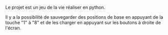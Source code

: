Le projet est un jeu de la vie réaliser en python.

Il y a la possibilité de sauvegarder des positions de base en appuyant de la touche "1" à "8"
et de les charger en appuyant sur les boutons à droite de l'écran.
